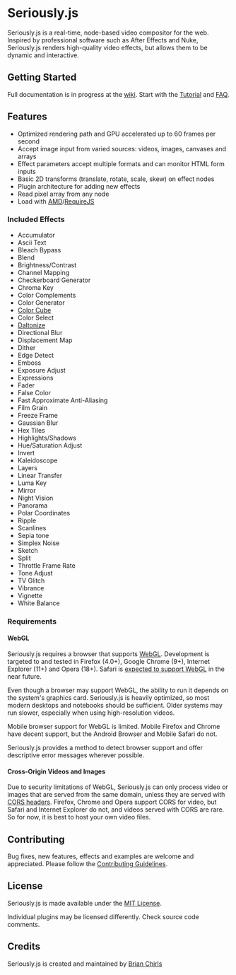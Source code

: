 # Seriously.js

Seriously.js is a real-time, node-based video compositor for the web.
Inspired by professional software such as After Effects and Nuke,
Seriously.js renders high-quality video effects, but allows them to be
dynamic and interactive.

## Getting Started

Full documentation is in progress at the [wiki](https://github.com/brianchirls/Seriously.js/wiki). Start with the
[Tutorial](https://github.com/brianchirls/Seriously.js/wiki/Tutorial) and
[FAQ](https://github.com/brianchirls/Seriously.js/wiki/Frequently-Asked-Questions).

## Features

- Optimized rendering path and GPU accelerated up to 60 frames per second
- Accept image input from varied sources: videos, images, canvases and arrays
- Effect parameters accept multiple formats and can monitor HTML form inputs
- Basic 2D transforms (translate, rotate, scale, skew) on effect nodes
- Plugin architecture for adding new effects
- Read pixel array from any node
- Load with [AMD](http://requirejs.org/docs/whyamd.html#amd)/[RequireJS](http://www.requirejs.org/)

### Included Effects
- Accumulator
- Ascii Text
- Bleach Bypass
- Blend
- Brightness/Contrast
- Channel Mapping
- Checkerboard Generator
- Chroma Key
- Color Complements
- Color Generator
- [Color Cube](http://www.youtube.com/watch?v=rfQ8rKGTVlg&t=24m30s)
- Color Select
- [Daltonize](http://www.daltonize.org/p/about.html)
- Directional Blur
- Displacement Map
- Dither
- Edge Detect
- Emboss
- Exposure Adjust
- Expressions
- Fader
- False Color
- Fast Approximate Anti-Aliasing
- Film Grain
- Freeze Frame
- Gaussian Blur
- Hex Tiles
- Highlights/Shadows
- Hue/Saturation Adjust
- Invert
- Kaleidoscope
- Layers
- Linear Transfer
- Luma Key
- Mirror
- Night Vision
- Panorama
- Polar Coordinates
- Ripple
- Scanlines
- Sepia tone
- Simplex Noise
- Sketch
- Split
- Throttle Frame Rate
- Tone Adjust
- TV Glitch
- Vibrance
- Vignette
- White Balance

### Requirements

#### WebGL

Seriously.js requires a browser that supports [WebGL](http://en.wikipedia.org/wiki/Webgl). 
Development is targeted to and tested in Firefox (4.0+), Google Chrome (9+), Internet Explorer (11+) and Opera (18+). Safari is [expected to support WebGL](http://caniuse.com/#search=webgl)
in the near future.

Even though a browser may support WebGL, the ability to run it depends
on the system's graphics card. Seriously.js is heavily optimized, so most
modern desktops and notebooks should be sufficient. Older systems may
run slower, especially when using high-resolution videos.

Mobile browser support for WebGL is limited. Mobile Firefox and Chrome have decent
support, but the Android Browser and Mobile Safari do not.

Seriously.js provides a method to detect browser support and offer
descriptive error messages wherever possible.

#### Cross-Origin Videos and Images

Due to security limitations of WebGL, Seriously.js can only process video
or images that are served from the same domain, unless they are served
with [CORS headers](http://hacks.mozilla.org/2011/11/using-cors-to-load-webgl-textures-from-cross-domain-images/).
Firefox, Chrome and Opera support CORS for video, but Safari and Internet Explorer do not, and videos served with CORS are rare. So for now, it is best to host your own video files.

## Contributing

Bug fixes, new features, effects and examples are welcome and appreciated. Please follow the [Contributing Guidelines](https://github.com/brianchirls/Seriously.js/wiki/Contributing).

## License
Seriously.js is made available under the [MIT License](http://www.opensource.org/licenses/mit-license.php).

Individual plugins may be licensed differently. Check source code comments.

## Credits

Seriously.js is created and maintained by [Brian Chirls](http://chirls.com)